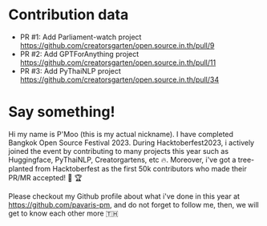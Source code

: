 # Contribution data

- PR #1: Add Parliament-watch project https://github.com/creatorsgarten/open.source.in.th/pull/9
- PR #2: Add GPTForAnything project https://github.com/creatorsgarten/open.source.in.th/pull/11
- PR #3: Add PyThaiNLP project https://github.com/creatorsgarten/open.source.in.th/pull/34

# Say something!
Hi my name is P'Moo (this is my actual nickname). I have completed Bangkok Open Source Festival 2023. During Hacktoberfest2023, i actively joined the event by contributing to many projects this year such as Huggingface, PyThaiNLP, Creatorgartens, etc 🔥. Moreover, i've got a tree-planted from Hacktoberfest as the first 50k contributors who made their PR/MR accepted! 🌳 🏆

Please checkout my Github profile about what i've done in this year at https://github.com/pavaris-pm, and do not forget to follow me, then, we will get to know each other more 🇹🇭